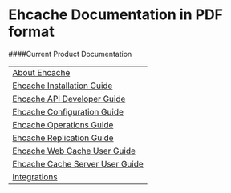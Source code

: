 ---
---

# Ehcache Documentation in PDF format

####Current Product Documentation

| |
|:----|
|<a href="/generated/2.10.1/pdf/About_Ehcache.pdf" target="_blank">About Ehcache</a>|
|<a href="/generated/2.10.1/pdf/Ehcache_Installation_Guide.pdf" target="_blank">Ehcache Installation Guide</a>|
|<a href="/generated/2.10.1/pdf/Ehcache_API_Developer_Guide.pdf" target="_blank">Ehcache API Developer Guide</a>|
|<a href="/generated/2.10.1/pdf/Ehcache_Configuration_Guide.pdf" target="_blank">Ehcache Configuration Guide</a>|
|<a href="/generated/2.10.1/pdf/Ehcache_Operations_Guide.pdf" target="_blank">Ehcache Operations Guide</a>|
|<a href="/generated/2.10.1/pdf/Ehcache_Replication_Guide.pdf" target="_blank">Ehcache Replication Guide</a>|
|<a href="/generated/2.10.1/pdf/Ehcache_Web_Cache_User_Guide.pdf" target="_blank">Ehcache Web Cache User Guide</a>|
|<a href="/generated/2.10.1/pdf/Ehcache_Cache_Server_User_Guide.pdf" target="_blank">Ehcache Cache Server User Guide</a>|
|<a href="/generated/2.10.1/pdf/Integrations.pdf" target="_blank">Integrations</a>|
